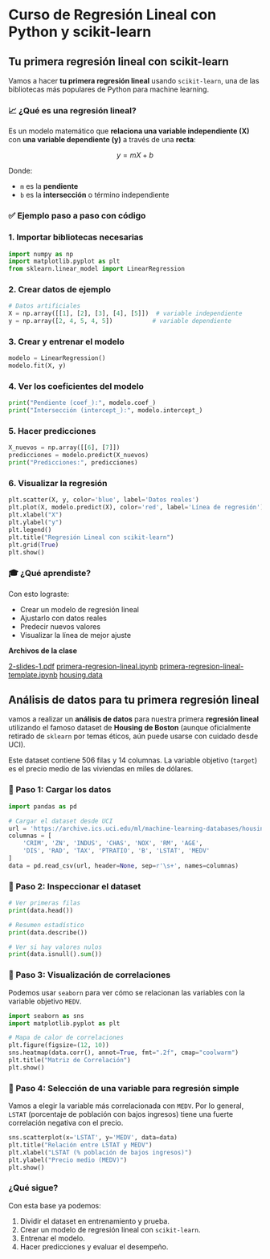 # Curso de Regresión Lineal con Python y scikit-learn

## Tu primera regresión lineal con scikit-learn

Vamos a hacer **tu primera regresión lineal** usando `scikit-learn`, una de las bibliotecas más populares de Python para machine learning.

### 📈 ¿Qué es una regresión lineal?

Es un modelo matemático que **relaciona una variable independiente (X)** con **una variable dependiente (y)** a través de una **recta**:

$$
y = mX + b
$$

Donde:

* `m` es la **pendiente**
* `b` es la **intersección** o término independiente

### ✅ Ejemplo paso a paso con código

### 1. Importar bibliotecas necesarias

```python
import numpy as np
import matplotlib.pyplot as plt
from sklearn.linear_model import LinearRegression
```

### 2. Crear datos de ejemplo

```python
# Datos artificiales
X = np.array([[1], [2], [3], [4], [5]])  # variable independiente
y = np.array([2, 4, 5, 4, 5])           # variable dependiente
```

### 3. Crear y entrenar el modelo

```python
modelo = LinearRegression()
modelo.fit(X, y)
```

### 4. Ver los coeficientes del modelo

```python
print("Pendiente (coef_):", modelo.coef_)
print("Intersección (intercept_):", modelo.intercept_)
```

### 5. Hacer predicciones

```python
X_nuevos = np.array([[6], [7]])
predicciones = modelo.predict(X_nuevos)
print("Predicciones:", predicciones)
```

### 6. Visualizar la regresión

```python
plt.scatter(X, y, color='blue', label='Datos reales')
plt.plot(X, modelo.predict(X), color='red', label='Línea de regresión')
plt.xlabel("X")
plt.ylabel("y")
plt.legend()
plt.title("Regresión Lineal con scikit-learn")
plt.grid(True)
plt.show()
```

### 🎓 ¿Qué aprendiste?

Con esto lograste:

* Crear un modelo de regresión lineal
* Ajustarlo con datos reales
* Predecir nuevos valores
* Visualizar la línea de mejor ajuste

**Archivos de la clase**

[2-slides-1.pdf](https://static.platzi.com/media/public/uploads/2-slides-1_86e64012-0cea-4015-8896-adb2f9d8c966.pdf)
[primera-regresion-lineal.ipynb](https://static.platzi.com/media/public/uploads/primera_regresion_lineal_755953b4-3c16-42de-a9e3-78fe9742244f.ipynb)
[primera-regresion-lineal-template.ipynb](https://static.platzi.com/media/public/uploads/primera_regresion_lineal_template_42c71d99-6fdb-4af7-98f2-e3f8e2e76b7a.ipynb)
[housing.data](https://static.platzi.com/media/public/uploads/housing_edf82b23-51e2-4f57-887d-6be67da34d27.data)

## Análisis de datos para tu primera regresión lineal

vamos a realizar un **análisis de datos** para nuestra primera **regresión lineal** utilizando el famoso dataset de **Housing de Boston** (aunque oficialmente retirado de `sklearn` por temas éticos, aún puede usarse con cuidado desde UCI).

Este dataset contiene 506 filas y 14 columnas. La variable objetivo (`target`) es el precio medio de las viviendas en miles de dólares.

### 🔹 Paso 1: Cargar los datos

```python
import pandas as pd

# Cargar el dataset desde UCI
url = 'https://archive.ics.uci.edu/ml/machine-learning-databases/housing/housing.data'
columnas = [
    'CRIM', 'ZN', 'INDUS', 'CHAS', 'NOX', 'RM', 'AGE',
    'DIS', 'RAD', 'TAX', 'PTRATIO', 'B', 'LSTAT', 'MEDV'
]
data = pd.read_csv(url, header=None, sep=r'\s+', names=columnas)
```

### 🔹 Paso 2: Inspeccionar el dataset

```python
# Ver primeras filas
print(data.head())

# Resumen estadístico
print(data.describe())

# Ver si hay valores nulos
print(data.isnull().sum())
```

### 🔹 Paso 3: Visualización de correlaciones

Podemos usar `seaborn` para ver cómo se relacionan las variables con la variable objetivo `MEDV`.

```python
import seaborn as sns
import matplotlib.pyplot as plt

# Mapa de calor de correlaciones
plt.figure(figsize=(12, 10))
sns.heatmap(data.corr(), annot=True, fmt=".2f", cmap="coolwarm")
plt.title("Matriz de Correlación")
plt.show()
```

### 🔹 Paso 4: Selección de una variable para regresión simple

Vamos a elegir la variable más correlacionada con `MEDV`. Por lo general, `LSTAT` (porcentaje de población con bajos ingresos) tiene una fuerte correlación negativa con el precio.

```python
sns.scatterplot(x='LSTAT', y='MEDV', data=data)
plt.title("Relación entre LSTAT y MEDV")
plt.xlabel("LSTAT (% población de bajos ingresos)")
plt.ylabel("Precio medio (MEDV)")
plt.show()
```

### ¿Qué sigue?

Con esta base ya podemos:

1. Dividir el dataset en entrenamiento y prueba.
2. Crear un modelo de regresión lineal con `scikit-learn`.
3. Entrenar el modelo.
4. Hacer predicciones y evaluar el desempeño.